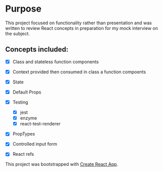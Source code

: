# Purpose
This project focused on functionality rather than presentation and was written to review React concepts in preparation for my mock interview on the subject.

## Concepts included:
- [X] Class and stateless function components
- [X] Context provided then consumed in class a function compoents
- [X] State
- [X] Default Props
- [X] Testing
    - [X] jest
    - [X] enzyme
    - [X] react-test-renderer
- [X] PropTypes
- [X] Controlled input form
- [X] React refs


This project was bootstrapped with [Create React App](https://github.com/facebook/create-react-app).